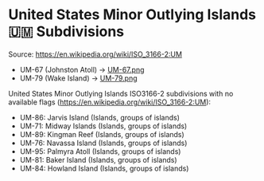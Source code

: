 # United States Minor Outlying Islands 🇺🇲 Subdivisions

Source: https://en.wikipedia.org/wiki/ISO_3166-2:UM

* UM-67 (Johnston Atoll) -> [UM-67.png](https://github.com/amckenna41/iso3166-flag-icons/blob/main/iso3166-2-icons/UM/UM-67.png)
* UM-79 (Wake Island) -> [UM-79.png](https://github.com/amckenna41/iso3166-flag-icons/blob/main/iso3166-2-icons/UM/UM-79.png)

United States Minor Outlying Islands ISO3166-2 subdivisions with no available flags (https://en.wikipedia.org/wiki/ISO_3166-2:UM):

* UM-86: Jarvis Island (Islands, groups of islands)
* UM-71: Midway Islands (Islands, groups of islands)
* UM-89: Kingman Reef (Islands, groups of islands)
* UM-76: Navassa Island (Islands, groups of islands)
* UM-95: Palmyra Atoll (Islands, groups of islands)
* UM-81: Baker Island (Islands, groups of islands)
* UM-84: Howland Island (Islands, groups of islands)